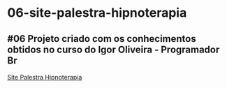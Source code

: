 # 06-site-palestra-hipnoterapia
 #06 Projeto criado com os conhecimentos obtidos no curso do Igor Oliveira - Programador Br
---
[Site Palestra Hipnoterapia](https://rafaelcorrea00.github.io/06-site-palestra-hipnoterapia/)
